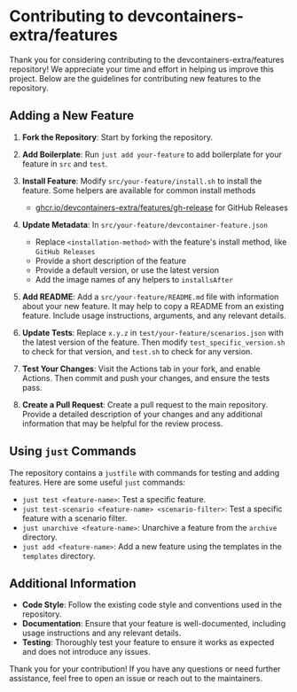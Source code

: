 # Contributing to devcontainers-extra/features

Thank you for considering contributing to the devcontainers-extra/features repository! We appreciate your time and effort in helping us improve this project. Below are the guidelines for contributing new features to the repository.

## Adding a New Feature

1. **Fork the Repository**: Start by forking the repository.

2. **Add Boilerplate**: Run `just add your-feature` to add boilerplate for your feature in `src` and `test`.

3. **Install Feature**: Modify `src/your-feature/install.sh` to install the feature. Some helpers are available for common install methods
    * [ghcr.io/devcontainers-extra/features/gh-release](https://github.com/devcontainers-extra/features/blob/main/src/gh-release/README.md) for GitHub Releases

4. **Update Metadata**: In `src/your-feature/devcontainer-feature.json`
    * Replace `<installation-method>`  with the feature's install method, like `GitHub Releases`
    * Provide a short description of the feature
    * Provide a default version, or use the latest version
    * Add the image names of any helpers to `installsAfter`

5. **Add README**: Add a `src/your-feature/README.md` file with information about your new feature. It may help to copy a README from an existing feature. Include usage instructions, arguments, and any relevant details.

6. **Update Tests**: Replace `x.y.z` in `test/your-feature/scenarios.json` with the latest version of the feature. Then modify `test_specific_version.sh` to check for that version, and `test.sh` to check for any version.

7. **Test Your Changes**: Visit the Actions tab in your fork, and enable Actions. Then commit and push your changes, and ensure the tests pass.

8. **Create a Pull Request**: Create a pull request to the main repository. Provide a detailed description of your changes and any additional information that may be helpful for the review process.

## Using `just` Commands

The repository contains a `justfile` with commands for testing and adding features. Here are some useful `just` commands:

* `just test <feature-name>`: Test a specific feature.
* `just test-scenario <feature-name> <scenario-filter>`: Test a specific feature with a scenario filter.
* `just unarchive <feature-name>`: Unarchive a feature from the `archive` directory.
* `just add <feature-name>`: Add a new feature using the templates in the `templates` directory.

## Additional Information

* **Code Style**: Follow the existing code style and conventions used in the repository.
* **Documentation**: Ensure that your feature is well-documented, including usage instructions and any relevant details.
* **Testing**: Thoroughly test your feature to ensure it works as expected and does not introduce any issues.

Thank you for your contribution! If you have any questions or need further assistance, feel free to open an issue or reach out to the maintainers.
